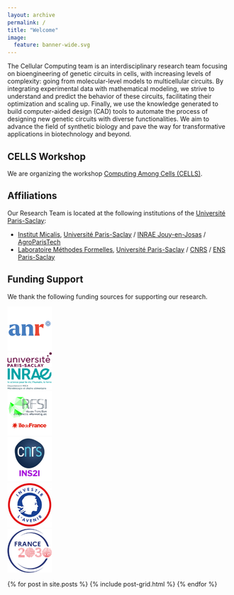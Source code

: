 ```yaml
---
layout: archive
permalink: /
title: "Welcome"
image:
  feature: banner-wide.svg
---
```


The Cellular Computing team is an interdisciplinary research team focusing
on bioengineering of genetic circuits in cells, with increasing
levels of complexity: going from molecular-level models to multicellular
circuits. By integrating experimental data with mathematical modeling, we
strive to understand and predict the behavior of these circuits, facilitating
their optimization and scaling up. Finally, we use the knowledge generated to
build computer-aided design (CAD) tools to automate the process of designing
new genetic circuits with diverse functionalities. We aim to advance the field
of synthetic biology and pave the way for transformative applications in
biotechnology and beyond.

## CELLS Workshop

We are organizing the workshop [Computing Among Cells (CELLS)](https://www.cellularcomputing.team/CELLS).

## Affiliations

Our Research Team is located at the following institutions of the [Université Paris-Saclay](https://www.universite-paris-saclay.fr/en):

- [Institut Micalis](https://www.micalis.fr/), [Université Paris-Saclay](https://www.universite-paris-saclay.fr/en) / [INRAE Jouy-en-Josas](https://www.inrae.fr/en/centres/ile-france-jouy-josas-antony) / [AgroParisTech](https://www.agroparistech.fr/en)
- [Laboratoire Méthodes Formelles](https://lmf.cnrs.fr/), [Université Paris-Saclay](https://www.universite-paris-saclay.fr/en) / [CNRS](https://www.cnrs.fr/en) / [ENS Paris-Saclay](https://ens-paris-saclay.fr/en)

## Funding Support

We thank the following funding sources for supporting our research.

<div class="tiles">

<div class="tile" markdown="1">
<img src="/images/anr_logo.png" alt="ANR" width="100"/>
</div><!-- /.tile -->

<div class="tile" markdown="1">
<img src="/images/upsaclay.png" alt="UPSaclay" width="100"/>
</div><!-- /.tile -->

<div class="tile" markdown="1">
<img src="/images/mica_dept.png" alt="UPSaclay" width="100"/>
</div><!-- /.tile -->

<div class="tile" markdown="1">
<img src="/images/dim_rfsi.png" alt="DIM_RFSI" width="100"/>
</div><!-- /.tile -->

<div class="tile" markdown="1">
<img src="/images/cnrs_ins2i.jpg" alt="CNRS_INS2I" width="100"/>
</div><!-- /.tile -->

<div class="tile" markdown="1">
<img src="/images/pepr.jpg" alt="PEPR" width="100"/>
</div><!-- /.tile -->

<div class="tile" markdown="1">
<img src="/images/france2030.png" alt="France 2030" width="100"/>
</div><!-- /.tile -->

</div><!-- /.tiles -->

{% for post in site.posts %}
 {% include post-grid.html %}
{% endfor %}
